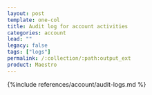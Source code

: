 ```yaml
---
layout: post
template: one-col
title: Audit log for account activities
categories: account
lead: ""
legacy: false
tags: ["logs"]
permalink: /:collection/:path:output_ext
product: Maestro
---
```




{%include references/account/audit-logs.md %}
